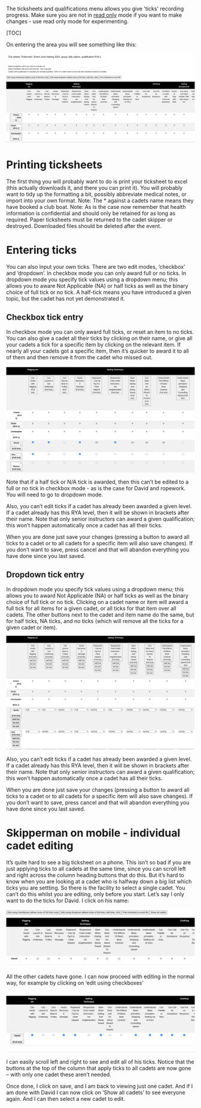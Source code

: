 The ticksheets and qualifications menu allows you give 'ticks' recording progress. Make sure you are not in [read only](main-menu#read-only) mode if you want to make changes - use read only mode for experimenting.

[TOC]

On entering the area you will see something like this:

![ticksheet_entry1.png](/static/ticksheet_entry1.png)

# Printing ticksheets

The first thing you will probably want to do is print your ticksheet to excel (this actually downloads it, and there you can print it). You will probably want to tidy up the formatting a bit, possibly abbreviate medical notes, or import into your own format. Note: The * against a cadets name means they have booked a club boat. Note: As is the case now remember that health information is confidential and should only be retained for as long as required. Paper ticksheets must be returned to the cadet skipper or destroyed. Downloaded files should be deleted after the event.

# Entering ticks

You can also input your own ticks. There are two edit modes, ‘checkbox’ and ‘dropdown’. In checkbox mode you can only award full or no ticks. In dropdown mode you specify tick values using a dropdown menu; this allows you to aware Not Applicable (NA) or half ticks as well as the binary choice of full tick or no tick. A half-tick means you have introduced a given topic, but the cadet has not yet demonstrated it.

## Checkbox tick entry

In checkbox mode you can only award full ticks, or reset an item to no ticks. You can also give a cadet all their ticks by clicking on their name, or give all your cadets a tick for a specific item by clicking on the relevant item. If nearly all your cadets got a specific item, then it’s quicker to award it to all of them and then remove it from the cadet who missed out.

![ticksheet_entry2.png](/static/ticksheet_entry2.png)

Note that if a half tick or N/A tick is awarded, then this can’t be edited to a full or no tick in checkbox mode - as is the case for David and ropework. You will need to go to dropdown mode. 

Also, you can’t edit ticks if a cadet has already been awarded a given level. If a cadet already has this RYA level, then it will be shown in brackets after their name. Note that only senior instructors can award a given qualification; this won’t happen automatically once a cadet has all their ticks. 

When you are done just save your changes (pressing a button to award all ticks to a cadet or to all cadets for a specific item will also save changes). If you don’t want to save, press cancel and that will abandon everything you have done since you last saved.


## Dropdown tick entry

In dropdown mode you specify tick values using a dropdown menu; this allows you to award Not Applicable (NA) or half ticks as well as the binary choice of full tick or no tick. Clicking on a cadet name or item will award a full tick for all items for a given cadet, or all ticks for that item over all cadets. The other buttons next to the cadet and item name do the same, but for half ticks, NA ticks, and no ticks (which will remove all the ticks for a given cadet or item).

![ticksheet_entry3.png](/static/ticksheet_entry3.png)

Also, you can’t edit ticks if a cadet has already been awarded a given level. If a cadet already has this RYA level, then it will be shown in brackets after their name. Note that only senior instructors can award a given qualification; this won’t happen automatically once a cadet has all their ticks. 

When you are done just save your changes (pressing a button to award all ticks to a cadet or to all cadets for a specific item will also save changes). If you don’t want to save, press cancel and that will abandon everything you have done since you last saved.


# Skipperman on mobile - individual cadet editing

It’s quite hard to see a big ticksheet on a phone. This isn’t so bad if you are just applying ticks to all cadets at the same time, since you can scroll left and right across the column heading buttons that do this. But it’s hard to know when you are looking at a cadet who is halfway down a big list which ticks you are settting. So there is the facility to select a single cadet. You can’t do this whilst you are editing, only before you start. Let’s say I only want to do the ticks for David. I click on his name:

![ticksheet_entry4.png](/static/ticksheet_entry4.png)

All the other cadets have gone. I can now proceed with editing in the normal way, for example by clicking on ‘edit using checkboxes’

![ticksheet_entry5.png](/static/ticksheet_entry5.png)

I can easily scroll left and right to see and edit all of his ticks. Notice that the buttons at the top of the column that apply ticks to all cadets are now gone – with only one cadet these aren’t needed. 

Once done, I click on save, and I am back to viewing just one cadet. And if I am done with David I can now click on ‘Show all cadets’ to see everyone again. And I can then select a new cadet to edit.
